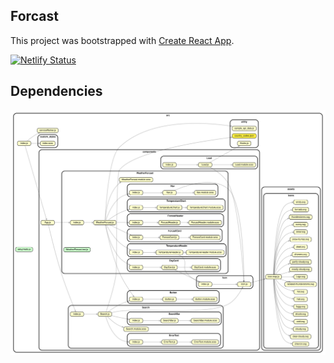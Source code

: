 ## Forcast

This project was bootstrapped with [Create React App](https://github.com/facebook/create-react-app).

[![Netlify Status](https://api.netlify.com/api/v1/badges/48772aea-34b6-4436-856e-364f2cf63473/deploy-status)](https://app.netlify.com/sites/compassionate-hamilton-be27d0/deploys)

## Dependencies
![Alt text](https://raw.githubusercontent.com/gmbugua/Forcast/master/dependencygraph.svg?sanitize=true)
